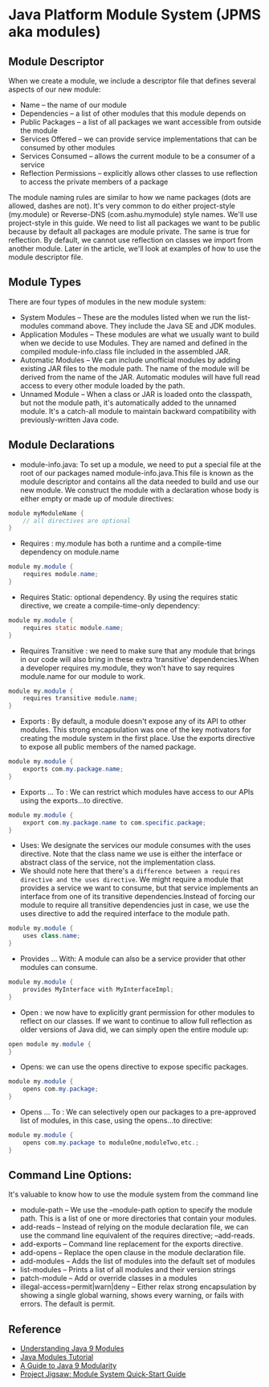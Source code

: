 # Java Platform Module System (JPMS aka modules)

## Module Descriptor

When we create a module, we include a descriptor file that defines several aspects of our new module:

* Name – the name of our module
* Dependencies – a list of other modules that this module depends on
* Public Packages – a list of all packages we want accessible from outside the module
* Services Offered – we can provide service implementations that can be consumed by other modules
* Services Consumed – allows the current module to be a consumer of a service
* Reflection Permissions – explicitly allows other classes to use reflection to access the private members of a package

The module naming rules are similar to how we name packages (dots are allowed, dashes are not). It's very common to do
either project-style (my.module) or Reverse-DNS (com.ashu.mymodule) style names. We'll use project-style in this guide.
We need to list all packages we want to be public because by default all packages are module private. The same is true
for reflection. By default, we cannot use reflection on classes we import from another module. Later in the article,
we'll look at examples of how to use the module descriptor file.

## Module Types

There are four types of modules in the new module system:

* System Modules – These are the modules listed when we run the list-modules command above. They include the Java SE and
  JDK modules.
* Application Modules – These modules are what we usually want to build when we decide to use Modules. They are named
  and defined in the compiled module-info.class file included in the assembled JAR.
* Automatic Modules – We can include unofficial modules by adding existing JAR files to the module path. The name of the
  module will be derived from the name of the JAR. Automatic modules will have full read access to every other module
  loaded by the path.
* Unnamed Module – When a class or JAR is loaded onto the classpath, but not the module path, it's automatically added
  to the unnamed module. It's a catch-all module to maintain backward compatibility with previously-written Java code.

## Module Declarations

* module-info.java: To set up a module, we need to put a special file at the root of our packages named
  module-info.java.This file is known as the module descriptor and contains all the data needed to build and use our new
  module. We construct the module with a declaration whose body is either empty or made up of module directives:

```java
module myModuleName {
    // all directives are optional
}
```

* Requires : my.module has both a runtime and a compile-time dependency on module.name

```java
module my.module {
    requires module.name;
}
```

* Requires Static: optional dependency. By using the requires static directive, we create a compile-time-only
  dependency:

```java
module my.module {
    requires static module.name;
}
```

* Requires Transitive : we need to make sure that any module that brings in our code will also bring in these extra
  ‘transitive' dependencies.When a developer requires my.module, they won't have to say requires module.name for our
  module to work.

```java
module my.module {
    requires transitive module.name;
}
```

* Exports : By default, a module doesn't expose any of its API to other modules. This strong encapsulation was one of
  the key motivators for creating the module system in the first place. Use the exports directive to expose all public
  members of the named package.

```java
module my.module {
    exports com.my.package.name;
}
```

* Exports … To : We can restrict which modules have access to our APIs using the exports…to directive.

```java
module my.module {
    export com.my.package.name to com.specific.package;
}
```

* Uses:  We designate the services our module consumes with the uses directive. Note that the class name we use is
  either the interface or abstract class of the service, not the implementation class.
* We should note here that there's a `difference between a requires directive and the uses directive`. We might require
  a module that provides a service we want to consume, but that service implements an interface from one of its
  transitive dependencies.Instead of forcing our module to require all transitive dependencies just in case, we use the
  uses directive to add the required interface to the module path.

```java
module my.module {
    uses class.name;
}
```

* Provides … With:  A module can also be a service provider that other modules can consume.

```java
module my.module {
    provides MyInterface with MyInterfaceImpl;
}
```

* Open : we now have to explicitly grant permission for other modules to reflect on our classes. If we want to continue
  to allow full reflection as older versions of Java did, we can simply open the entire module up:

```java
open module my.module {
}
```

* Opens: we can use the opens directive to expose specific packages.

```java
module my.module {
    opens com.my.package;
}
```

* Opens … To : We can selectively open our packages to a pre-approved list of modules, in this case, using the opens…to
  directive:

```java
module my.module {
    opens com.my.package to moduleOne,moduleTwo,etc.;
}
```

## Command Line Options:

It's valuable to know how to use the module system from the command line

* module-path – We use the –module-path option to specify the module path. This is a list of one or more directories
  that contain your modules.
* add-reads – Instead of relying on the module declaration file, we can use the command line equivalent of the requires
  directive; –add-reads.
* add-exports – Command line replacement for the exports directive.
* add-opens – Replace the open clause in the module declaration file.
* add-modules – Adds the list of modules into the default set of modules
* list-modules – Prints a list of all modules and their version strings
* patch-module – Add or override classes in a modules
* illegal-access=permit|warn|deny – Either relax strong encapsulation by showing a single global warning, shows every
  warning, or fails with errors. The default is permit.

## Reference

* [Understanding Java 9 Modules](https://www.oracle.com/in/corporate/features/understanding-java-9-modules.html)
* [Java Modules Tutorial](https://howtodoinjava.com/java9/java-9-modules-tutorial/)
* [A Guide to Java 9 Modularity](https://www.baeldung.com/java-9-modularity)
* [Project Jigsaw: Module System Quick-Start Guide](http://openjdk.java.net/projects/jigsaw/quick-start)